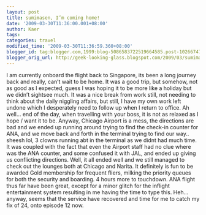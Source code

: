 ```yaml
---
layout: post
title: sumimasen, I’m coming home!
date: '2009-03-30T11:36:00.001+08:00'
author: Kaer
tags: 
categories: travel
modified_time: '2009-03-30T11:36:59.360+08:00'
blogger_id: tag:blogger.com,1999:blog-5086583722519664585.post-1026674750562792731
blogger_orig_url: http://geek-looking-glass.blogspot.com/2009/03/sumimasen-im-coming-home.html
---
```


I am currently onboard the flight back to Singapore, its been a long 
journey back and really, can’t wait to be home. It was a good trip, but 
somehow, not as good as I expected, guess I was hoping it to be more like a 
holiday but we didn’t sightsee much. It was a nice break from work still, not 
needing to think about the daily niggling affairs, but still, I have my own 
work left undone which I desperately need to follow up when I return to 
office. Ah well… end of the day, when travelling with your boss, it is not as 
relaxed as I hope / want it to be.  Anyway, Chicago Airport is a mess, 
the directions are bad and we ended up running around trying to find the 
check-in counter for ANA, and we move back and forth in the terminal trying to 
find our way.. sheesh lol, 3 clowns running abt in the terminal as we didnt 
had much time. It was coupled with the fact that even the Airport staff had no 
clue where was the ANA counter, and some confused it with JAL, and ended up 
giving us conflicting directions. Well, it all ended well and we still managed 
to check out the lounges both at Chicago and Narita. It definitely is fun to 
be awarded Gold membership for frequent fliers, milking the priority queues 
for both the security and boarding. 4 hours more to touchdown. ANA 
flight thus far have been great, except for a minor glitch for the inflight 
entertainment system resulting in me having the time to type this. Heh… 
anyway, seems that the service have recovered and time for me to catch my fix 
of 24, onto episode 12 now.  